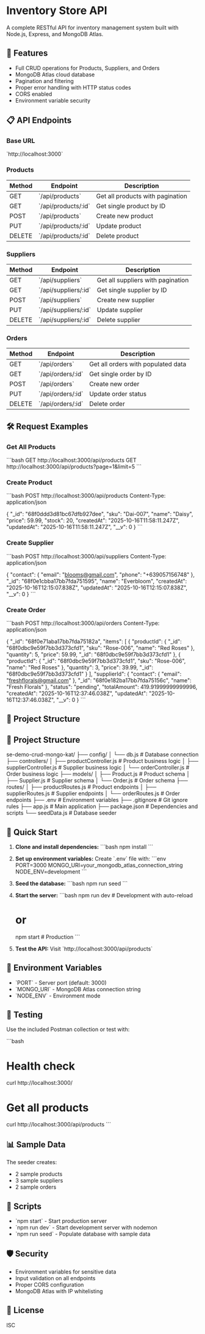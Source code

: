 # Inventory Store API

A complete RESTful API for inventory management system built with Node.js, Express, and MongoDB Atlas.

## 🚀 Features

- Full CRUD operations for Products, Suppliers, and Orders
- MongoDB Atlas cloud database
- Pagination and filtering
- Proper error handling with HTTP status codes
- CORS enabled
- Environment variable security

## 📋 API Endpoints

### Base URL
\`http://localhost:3000\`

### Products

| Method | Endpoint | Description |
|--------|----------|-------------|
| GET | \`/api/products\` | Get all products with pagination |
| GET | \`/api/products/:id\` | Get single product by ID |
| POST | \`/api/products\` | Create new product |
| PUT | \`/api/products/:id\` | Update product |
| DELETE | \`/api/products/:id\` | Delete product |

### Suppliers

| Method | Endpoint | Description |
|--------|----------|-------------|
| GET | \`/api/suppliers\` | Get all suppliers with pagination |
| GET | \`/api/suppliers/:id\` | Get single supplier by ID |
| POST | \`/api/suppliers\` | Create new supplier |
| PUT | \`/api/suppliers/:id\` | Update supplier |
| DELETE | \`/api/suppliers/:id\` | Delete supplier |

### Orders

| Method | Endpoint | Description |
|--------|----------|-------------|
| GET | \`/api/orders\` | Get all orders with populated data |
| GET | \`/api/orders/:id\` | Get single order by ID |
| POST | \`/api/orders\` | Create new order |
| PUT | \`/api/orders/:id\` | Update order status |
| DELETE | \`/api/orders/:id\` | Delete order |

## 🛠️ Request Examples

### Get All Products
\`\`\`bash
GET http://localhost:3000/api/products
GET http://localhost:3000/api/products?page=1&limit=5
\`\`\`

### Create Product
\`\`\`bash
POST http://localhost:3000/api/products
Content-Type: application/json

{
            "_id": "68f0ddd3d81bc67dfb927dee",
            "sku": "Dai-007",
            "name": "Daisy",
            "price": 59.99,
            "stock": 20,
            "createdAt": "2025-10-16T11:58:11.247Z",
            "updatedAt": "2025-10-16T11:58:11.247Z",
            "__v": 0
        }
\`\`\`

### Create Supplier
\`\`\`bash
POST http://localhost:3000/api/suppliers
Content-Type: application/json

{
            "contact": {
                "email": "blooms@gmail.com",
                "phone": "+639057156748"
            },
            "_id": "68f0e1cbba17bb7fda751595",
            "name": "Everbloom",
            "createdAt": "2025-10-16T12:15:07.838Z",
            "updatedAt": "2025-10-16T12:15:07.838Z",
            "__v": 0
        }
\`\`\`

### Create Order
\`\`\`bash
POST http://localhost:3000/api/orders
Content-Type: application/json

{
            "_id": "68f0e71aba17bb7fda75182a",
            "items": [
                {
                    "productId": {
                        "_id": "68f0dbc9e59f7bb3d373cfd1",
                        "sku": "Rose-006",
                        "name": "Red Roses"
                    },
                    "quantity": 5,
                    "price": 59.99,
                    "_id": "68f0dbc9e59f7bb3d373cfd1"
                },
                {
                    "productId": {
                        "_id": "68f0dbc9e59f7bb3d373cfd1",
                        "sku": "Rose-006",
                        "name": "Red Roses"
                    },
                    "quantity": 3,
                    "price": 39.99,
                    "_id": "68f0dbc9e59f7bb3d373cfd1"
                }
            ],
            "supplierId": {
                "contact": {
                    "email": "freshflorals@gmail.com"
                },
                "_id": "68f0e182ba17bb7fda75156c",
                "name": "Fresh Florals"
            },
            "status": "pending",
            "totalAmount": 419.91999999999996,
            "createdAt": "2025-10-16T12:37:46.038Z",
            "updatedAt": "2025-10-16T12:37:46.038Z",
            "__v": 0
        }
\`\`\`

## 📁 Project Structure
## 📁 Project Structure


se-demo-crud-mongo-kat/
├── config/
│   └── db.js                 # Database connection
├── controllers/
│   ├── productController.js  # Product business logic
│   ├── supplierController.js # Supplier business logic
│   └── orderController.js    # Order business logic
├── models/
│   ├── Product.js           # Product schema
│   ├── Supplier.js          # Supplier schema
│   └── Order.js             # Order schema
├── routes/
│   ├── productRoutes.js     # Product endpoints
│   ├── supplierRoutes.js    # Supplier endpoints
│   └── orderRoutes.js       # Order endpoints
├── .env                     # Environment variables
├── .gitignore              # Git ignore rules
├── app.js                  # Main application
├── package.json            # Dependencies and scripts
└── seedData.js             # Database seeder


## 🚀 Quick Start

1. **Clone and install dependencies:**
   \`\`\`bash
   npm install
   \`\`\`

2. **Set up environment variables:**
   Create \`.env\` file with:
   \`\`\`env
   PORT=3000
   MONGO_URI=your_mongodb_atlas_connection_string
   NODE_ENV=development
   \`\`\`

3. **Seed the database:**
   \`\`\`bash
   npm run seed
   \`\`\`

4. **Start the server:**
   \`\`\`bash
   npm run dev    # Development with auto-reload
   # or
   npm start      # Production
   \`\`\`

5. **Test the API:**
   Visit \`http://localhost:3000/api/products\`

## 📝 Environment Variables

- \`PORT\` - Server port (default: 3000)
- \`MONGO_URI\` - MongoDB Atlas connection string
- \`NODE_ENV\` - Environment mode

## 🧪 Testing

Use the included Postman collection or test with:

\`\`\`bash
# Health check
curl http://localhost:3000/

# Get all products
curl http://localhost:3000/api/products
\`\`\`

## 📊 Sample Data

The seeder creates:
- 2 sample products
- 3 sample suppliers  
- 2 sample orders

## 🔧 Scripts

- \`npm start\` - Start production server
- \`npm run dev\` - Start development server with nodemon
- \`npm run seed\` - Populate database with sample data

## 🛡️ Security

- Environment variables for sensitive data
- Input validation on all endpoints
- Proper CORS configuration
- MongoDB Atlas with IP whitelisting

## 📄 License

ISC
